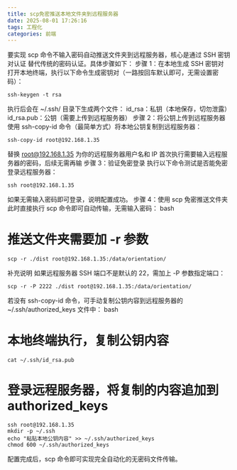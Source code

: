 ```yaml
---
title: scp免密推送本地文件夹到远程服务器
date: 2025-08-01 17:26:16
tags: 工程化
categories: 前端
---
```


要实现 scp 命令不输入密码自动推送文件夹到远程服务器，核心是通过 SSH 密钥对认证 替代传统的密码认证。具体步骤如下：
步骤 1：在本地生成 SSH 密钥对
打开本地终端，执行以下命令生成密钥对（一路按回车默认即可，无需设置密码）：
```
ssh-keygen -t rsa
```
执行后会在 ~/.ssh/ 目录下生成两个文件：
id_rsa：私钥（本地保存，切勿泄露）
id_rsa.pub：公钥（需要上传到远程服务器）
步骤 2：将公钥上传到远程服务器
使用 ssh-copy-id 命令（最简单方式）将本地公钥复制到远程服务器：
```
ssh-copy-id root@192.168.1.35
```
替换 root@192.168.1.35 为你的远程服务器用户名和 IP
首次执行需要输入远程服务器的密码，后续无需再输
步骤 3：验证免密登录
执行以下命令测试是否能免密登录远程服务器：

```
ssh root@192.168.1.35
```
如果无需输入密码即可登录，说明配置成功。
步骤 4：使用 scp 免密推送文件夹
此时直接执行 scp 命令即可自动传输，无需输入密码：
bash
# 推送文件夹需要加 -r 参数
```
scp -r ./dist root@192.168.1.35:/data/orientation/
```
补充说明
如果远程服务器 SSH 端口不是默认的 22，需加上 -P 参数指定端口：
```
scp -r -P 2222 ./dist root@192.168.1.35:/data/orientation/
```
若没有 ssh-copy-id 命令，可手动复制公钥内容到远程服务器的 ~/.ssh/authorized_keys 文件中：
bash
# 本地终端执行，复制公钥内容
```
cat ~/.ssh/id_rsa.pub
```

# 登录远程服务器，将复制的内容追加到 authorized_keys
```
ssh root@192.168.1.35
mkdir -p ~/.ssh
echo "粘贴本地公钥内容" >> ~/.ssh/authorized_keys
chmod 600 ~/.ssh/authorized_keys
```
配置完成后，scp 命令即可实现完全自动化的无密码文件传输。
